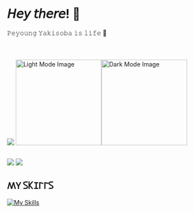 <h1>𝘏𝘦𝘺 𝘵𝘩𝘦𝘳𝘦! 🐾</h1>
𝙿𝚎𝚢𝚘𝚞𝚗𝚐 𝚈𝚊𝚔𝚒𝚜𝚘𝚋𝚊 𝚒𝚜 𝚕𝚒𝚏𝚎 🍜
<h1></h1>

<div style="display: flex; align-items: center; margin-bottom: 0;">
  
  ![](http://github-profile-summary-cards.vercel.app/api/cards/stats?username=shimauma0312&theme=swift)
  <img src="https://github.com/shimauma0312/shimauma0312/blob/main/kita-kita-ikuyo-unscreen.gif#gh-light-mode-only" alt="Light Mode Image" style="height: 200px;"><img src="https://github.com/shimauma0312/shimauma0312/blob/main/kita-kita-ikuyo.gif#gh-dark-mode-only" alt="Dark Mode Image" style="height: 200px;">
</div>

<a width=50 height=50>
  
  ![](http://github-profile-summary-cards.vercel.app/api/cards/repos-per-language?username=shimauma0312&theme=vue ) 
  ![](http://github-profile-summary-cards.vercel.app/api/cards/most-commit-language?username=shimauma0312&theme=vue ) 
 
</a>

## 𐊰𐊲 𐊖𐊋𐊦𐊩𐊩𐊖
[![My Skills](https://skillicons.dev/icons?i=docker,discord,github,gitlab,go,java,js,maven,mysql,p5js,php,raspberrypi,ts,vscode)](https://skillicons.dev)

